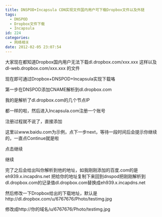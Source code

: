 ```yaml
---
title: DNSPOD+Incapsula CDN实现文件国内用户可下载Dropbox文件以及外链
tags:
  - DNSPOD
  - Dropbox文件下载
  - Incapsula
id: 224
categories:
  - 网络相关
date: 2012-02-05 23:07:54
---
```


大家现在都知道Dropbox国内用户无法下载dl.dropbox.com/xxx.xxx 这样以及 dl-web.dropbox.com/xxx.xxx 的文件

现在即可通过Dropbox+DNSPOD+Incapsula实现下载咯<!--more-->

第一步在DNSPOD添加CNAME解析到dl.dropbox.com

我的是解析了dl.dropbox.com的几个节点IP

都一样的啦，然后进入Incapsula.com注册一个账号

注册过程就不说了，直接添加

这里以www.baidu.com为示例，点下一步next，等待一段时间后会提示你继续的，一直点Continue就是啦

点击继续

继续

完了之后会给出叫你解析到他的地址，如我刚刚添加的百度.com的是 eh939.x.incapdns.net 把给你的地址复制下来回到dnspod把刚刚解析到dl.dropbox.com的记录值dl.dropbox.com替换成eh939.x.incapdns.net

然后修改一下Dropbox给出的下载地址，默认是http://dl.dropbox.com/u/6767676/Photo/testimg.jpg

修改成http://你的域名/u/6767676/Photo/testimg.jpg